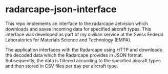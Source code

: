 # radarcape-json-interface
This repo implements an interface to the radarcape Jetvision which downloads and saves incoming data for specified aircraft types. 
This interface was developed as part of my civilian service at the Swiss Federal Laboratories for Materials Science and Technology (EMPA). 

The application interfaces with the Radarcape using HTTP and downloads the decoded data which the Radarcape provides in JSON format. Subsequently, the data is filtered
according to the specified aircraft types and then stored in CSV files per day per aircraft type.
